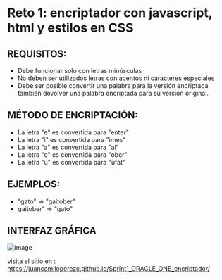 # Reto 1: encriptador con javascript, html y estilos en CSS

## REQUISITOS: 
- Debe funcionar solo con letras minúsculas
- No deben ser utilizados letras con acentos ni caracteres especiales
- Debe ser posible convertir una palabra para la versión encriptada también devolver una palabra encriptada para su versión original.

## MÉTODO DE ENCRIPTACIÓN: 
- La letra "e" es convertida para "enter"
- La letra "i" es convertida para "imes"
- La letra "a" es convertida para "ai"
- La letra "o" es convertida para "ober"
- La letra "u" es convertida para "ufat"

## EJEMPLOS: 
- "gato" => "gaitober"
-  gaitober" => "gato"

## INTERFAZ GRÁFICA
![image](https://user-images.githubusercontent.com/87032143/196216053-40174fd4-0329-4e6e-b671-5ae36ccd83d6.png)

visita el sitio en : https://juancamiloperezc.github.io/Sprint1_ORACLE_ONE_encriptador/
